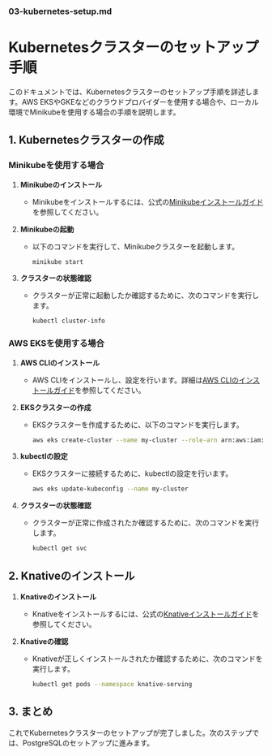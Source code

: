### 03-kubernetes-setup.md

# Kubernetesクラスターのセットアップ手順

このドキュメントでは、Kubernetesクラスターのセットアップ手順を詳述します。AWS EKSやGKEなどのクラウドプロバイダーを使用する場合や、ローカル環境でMinikubeを使用する場合の手順を説明します。

## 1. Kubernetesクラスターの作成

### Minikubeを使用する場合

1. **Minikubeのインストール**
   - Minikubeをインストールするには、公式の[Minikubeインストールガイド](https://minikube.sigs.k8s.io/docs/start/)を参照してください。

2. **Minikubeの起動**
   - 以下のコマンドを実行して、Minikubeクラスターを起動します。
     ```bash
     minikube start
     ```

3. **クラスターの状態確認**
   - クラスターが正常に起動したか確認するために、次のコマンドを実行します。
     ```bash
     kubectl cluster-info
     ```

### AWS EKSを使用する場合

1. **AWS CLIのインストール**
   - AWS CLIをインストールし、設定を行います。詳細は[AWS CLIのインストールガイド](https://docs.aws.amazon.com/cli/latest/userguide/install-cliv2.html)を参照してください。

2. **EKSクラスターの作成**
   - EKSクラスターを作成するために、以下のコマンドを実行します。
     ```bash
     aws eks create-cluster --name my-cluster --role-arn arn:aws:iam::123456789012:role/EKS-ClusterRole --resources-vpc-config subnetIds=subnet-12345678,subnet-87654321
     ```

3. **kubectlの設定**
   - EKSクラスターに接続するために、kubectlの設定を行います。
     ```bash
     aws eks update-kubeconfig --name my-cluster
     ```

4. **クラスターの状態確認**
   - クラスターが正常に作成されたか確認するために、次のコマンドを実行します。
     ```bash
     kubectl get svc
     ```

## 2. Knativeのインストール

1. **Knativeのインストール**
   - Knativeをインストールするには、公式の[Knativeインストールガイド](https://knative.dev/docs/install/)を参照してください。

2. **Knativeの確認**
   - Knativeが正しくインストールされたか確認するために、次のコマンドを実行します。
     ```bash
     kubectl get pods --namespace knative-serving
     ```

## 3. まとめ

これでKubernetesクラスターのセットアップが完了しました。次のステップでは、PostgreSQLのセットアップに進みます。